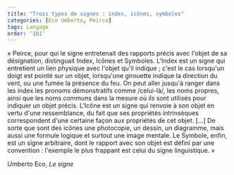 ```yaml
---
title: "Trois types de signes : index, icônes, symboles"
categories: [Eco Umberto, Peirce]
tags: Langage
order: '1b1'
---
```


« Peirce, pour qui le signe entretenait des rapports précis avec l'objet de sa désignation, distinguait Index, Icônes et Symboles. L'Index est un signe qui entretient un lien physique avec l'objet qu'il indique ; c'est le cas lorsqu'un doigt est pointé sur un objet, lorsqu'une girouette indique la direction du vent, ou une fumée la présence du feu. On peut aller jusqu'à ranger dans les index les pronoms démonstratifs comme /celui-là/, les noms propres, ainsi que les noms communs dans la mesure où ils sont utilisés pour indiquer un objet précis. L'Icône est un signe qui renvoie à son objet en vertu d'une ressemblance, du fait que ses propriétés intrinsèques correspondent d'une certaine façon aux propriétés de cet objet. […] De sorte que sont des icônes une photocopie, un dessin, un diagramme, mais aussi une formule logique et surtout une image mentale. Le Symbole, enfin, est un signe arbitraire, dont le rapport avec son objet est défini par une convention : l'exemple le plus frappant est celui du signe linguistique. »

Umberto Eco, _Le signe_
